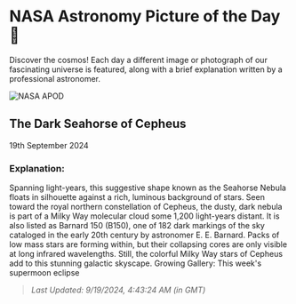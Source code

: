 
  # NASA Astronomy Picture of the Day 🌌

  Discover the cosmos! Each day a different image or photograph of our fascinating universe is featured, along with a brief explanation written by a professional astronomer.

![NASA APOD](https://apod.nasa.gov/apod/image/2409/LDN1082_px2048.jpg)

## The Dark Seahorse of Cepheus

19th September 2024

### Explanation: 

Spanning light-years, this suggestive shape known as the Seahorse Nebula floats in silhouette against a rich, luminous background of stars. Seen toward the royal northern constellation of Cepheus, the dusty, dark nebula is part of a Milky Way molecular cloud some 1,200 light-years distant. It is also listed as Barnard 150 (B150), one of 182 dark markings of the sky cataloged in the early 20th century by astronomer E. E. Barnard. Packs of low mass stars are forming within, but their collapsing cores are only visible at long infrared wavelengths. Still, the colorful Milky Way stars of Cepheus add to this stunning galactic skyscape.   Growing Gallery: This week's supermoon eclipse

> _Last Updated: 9/19/2024, 4:43:24 AM (in GMT)_
